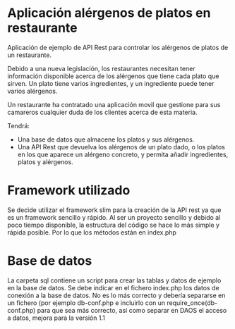 # Aplicación alérgenos de platos en restaurante

Aplicación de ejemplo de API Rest para controlar los alérgenos de platos de un restaurante.

Debido a una nueva legislación, los restaurantes necesitan tener información disponible acerca de los alérgenos que tiene cada plato que sirven. Un plato tiene varios ingredientes, y un ingrediente puede tener varios alérgenos.

Un restaurante ha contratado una aplicación movil que gestione para sus camareros cualquier duda de los clientes acerca de esta materia.

 Tendrá:

- Una base de datos que almacene los platos y sus alérgenos.
- Una API Rest que devuelva los alérgenos de un plato dado, o los platos en los que aparece un alérgeno concreto, y permita añadir ingredientes, platos y alérgenos.

# Framework utilizado

Se decide utilizar el framework slim para la creación de la API rest ya que es un framework sencillo y rápido. Al ser un proyecto sencillo y debido al poco tiempo disponible, la estructura del código se hace lo más simple y rápida posible. Por lo que los métodos están en index.php

# Base de datos
La carpeta sql contiene un script para crear las tablas y datos de ejemplo en la base de datos. Se debe indicar en el fichero index.php los datos de conexión a la base de datos. No es lo más correcto y debería separarse en un fichero (por ejemplo db-conf.php e incluirlo con un require_once(db-conf.php) para que sea más correcto, así como separar en DAOS el acceso a datos, mejora para la versión 1.1

